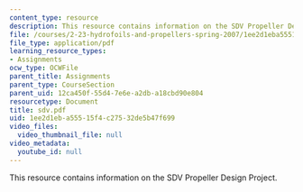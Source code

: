 ```yaml
---
content_type: resource
description: This resource contains information on the SDV Propeller Design Project.
file: /courses/2-23-hydrofoils-and-propellers-spring-2007/1ee2d1eba55515f4c27532de5b47f699_sdv.pdf
file_type: application/pdf
learning_resource_types:
- Assignments
ocw_type: OCWFile
parent_title: Assignments
parent_type: CourseSection
parent_uid: 12ca450f-55d4-7e6e-a2db-a18cbd90e804
resourcetype: Document
title: sdv.pdf
uid: 1ee2d1eb-a555-15f4-c275-32de5b47f699
video_files:
  video_thumbnail_file: null
video_metadata:
  youtube_id: null
---
```

This resource contains information on the SDV Propeller Design Project.

